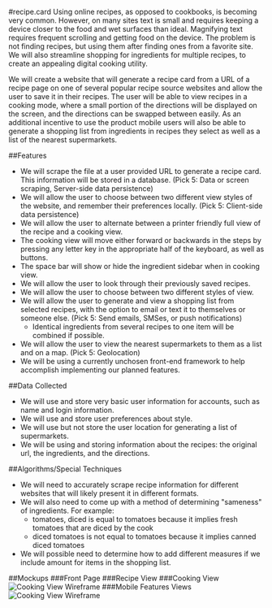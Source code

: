 #recipe.card
Using online recipes, as opposed to cookbooks, is becoming very common. However, on many sites text is small and requires keeping a device closer to the food and wet surfaces than ideal. Magnifying text requires frequent scrolling and getting food on the device. The problem is not finding recipes, but using them after finding ones from a favorite site. We will also streamline shopping for ingredients for multiple recipes, to create an appealing digital cooking utility.

We will create a website that will generate a recipe card from a URL of a recipe page on one of several popular recipe source websites and allow the user to save it in their recipes. The user will be able to view recipes in a cooking mode, where a small portion of the directions will be displayed on the screen, and the directions can be swapped between easily. As an additional incentive to use the product mobile users will also be able to generate a shopping list from ingredients in recipes they select as well as a list of the nearest supermarkets.

##Features
* We will scrape the file at a user provided URL to generate a recipe card. This information will be stored in a database. (Pick 5: Data or screen scraping, Server-side data persistence)
* We will allow the user to choose between two different view styles of the website, and remember their preferences locally. (Pick 5: Client-side data persistence)
* We will allow the user to alternate between a printer friendly full view of the recipe and a cooking view.
* The cooking view will move either forward or backwards in the steps by pressing any letter key in the appropriate half of the keyboard, as well as buttons.
* The space bar will show or hide the ingredient sidebar when in cooking view.
* We will allow the user to look through their previously saved recipes.
* We will allow the user to choose between two different styles of view.
* We will allow the user to generate and view a shopping list from selected recipes, with the option to email or text it to themselves or someone else. (Pick 5: Send emails, SMSes, or push notifications)
	* Identical ingredients from several recipes to one item will be combined if possible.
* We will allow the user to view the nearest supermarkets to them as a list and on a map. (Pick 5: Geolocation)
* We will be using a currently unchosen front-end framework to help accomplish implementing our planned features.

##Data Collected
* We will use and store very basic user information for accounts, such as name and login information.
* We will use and store user preferences about style.
* We will use but not store the user location for generating a list of supermarkets.
* We will be using and storing information about the recipes: the original url, the ingredients, and the directions.

##Algorithms/Special Techniques
* We will need to accurately scrape recipe information for different websites that will likely present it in different formats.
* We will also need to come up with a method of determining "sameness" of ingredients. For example:
	* tomatoes, diced is equal to tomatoes because it implies fresh tomatoes that are diced by the cook
	* diced tomatoes is not equal to tomatoes because it implies canned diced tomatoes
* We will possible need to determine how to add different measures if we include amount for items in the shopping list.

##Mockups
###Front Page
###Recipe View
###Cooking View
![Cooking View Wireframe](cookingview.png)
###Mobile Features Views
![Cooking View Wireframe](mobileview.png)

